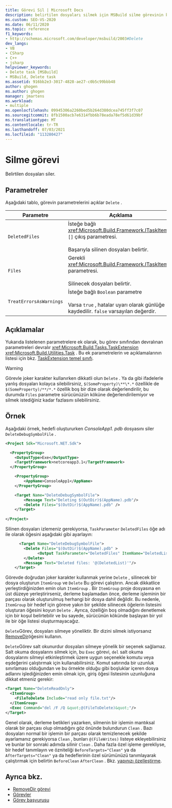 ```yaml
---
title: Görevi Sil | Microsoft Docs
description: belirtilen dosyaları silmek için MSBuild silme görevinin kullanılmasıyla ilgili parametreleri ve konuları öğrenin.
ms.custom: SEO-VS-2020
ms.date: 06/11/2020
ms.topic: reference
f1_keywords:
- http://schemas.microsoft.com/developer/msbuild/2003#Delete
dev_langs:
- VB
- CSharp
- C++
- jsharp
helpviewer_keywords:
- Delete task [MSBuild]
- MSBuild, Delete task
ms.assetid: 916bb2e3-3017-4828-ae27-c0b5c99bbb48
author: ghogen
ms.author: ghogen
manager: jmartens
ms.workload:
- multiple
ms.openlocfilehash: 09945306a2260bed5b264d380dcea745ff3f7c07
ms.sourcegitcommit: 8fb1500acb7e6314fbb6b78eada78ef5d61d39bf
ms.translationtype: MT
ms.contentlocale: tr-TR
ms.lasthandoff: 07/03/2021
ms.locfileid: "113280427"
---
```

# <a name="delete-task"></a>Silme görevi

Belirtilen dosyaları siler.

## <a name="parameters"></a>Parametreler

Aşağıdaki tablo, görevin parametrelerini açıklar `Delete` .

|Parametre|Açıklama|
|---------------|-----------------|
|`DeletedFiles`|İsteğe bağlı <xref:Microsoft.Build.Framework.ITaskItem> `[]` çıkış parametresi.<br /><br /> Başarıyla silinen dosyaları belirtir.|
|`Files`|Gerekli <xref:Microsoft.Build.Framework.ITaskItem>`[]` parametresi.<br /><br /> Silinecek dosyaları belirtir.|
|`TreatErrorsAsWarnings`|İsteğe bağlı `Boolean` parametre<br /><br /> Varsa `true` , hatalar uyarı olarak günlüğe kaydedilir. `false` varsayılan değerdir.|

## <a name="remarks"></a>Açıklamalar

Yukarıda listelenen parametrelere ek olarak, bu görev sınıfından devralınan parametreleri devralır <xref:Microsoft.Build.Tasks.TaskExtension> <xref:Microsoft.Build.Utilities.Task> . Bu ek parametrelerin ve açıklamalarının listesi için bkz. [TaskExtension temel sınıfı](../msbuild/taskextension-base-class.md).

> [!WARNING]
> Görevle joker karakter kullanırken dikkatli olun `Delete` . Ya da gibi ifadelerle yanlış dosyaları kolayca silebilirsiniz, `$(SomeProperty)\**\*.*` özellikle de `$(SomeProperty)/**/*.*` özellik boş bir dize olarak değerlendirilir, bu durumda `Files` parametre sürücünüzün köküne değerlendirilemiyor ve silmek istediğiniz kadar fazlasını silebilirsiniz.

## <a name="example"></a>Örnek

Aşağıdaki örnek, hedefi oluştururken *ConsoleApp1. pdb* dosyasını siler `DeleteDebugSymbolFile` .

```xml
<Project Sdk="Microsoft.NET.Sdk">

  <PropertyGroup>
    <OutputType>Exe</OutputType>
    <TargetFramework>netcoreapp3.1</TargetFramework>
  </PropertyGroup>

    <PropertyGroup>
        <AppName>ConsoleApp1</AppName>
    </PropertyGroup>

    <Target Name="DeleteDebugSymbolFile">
        <Message Text="Deleting $(OutDir)$(AppName).pdb"/>
        <Delete Files="$(OutDir)$(AppName).pdb" />
    </Target>
  
</Project>

```

Silinen dosyaları izlemeniz gerekiyorsa, `TaskParameter` `DeletedFiles` öğe adı ile olarak öğesini aşağıdaki gibi ayarlayın:

```xml
      <Target Name="DeleteDebugSymbolFile">
        <Delete Files="$(OutDir)$(AppName).pdb" >
              <Output TaskParameter="DeletedFiles" ItemName="DeletedList"/>
        </Delete>
        <Message Text="Deleted files: '@(DeletedList)'"/>
    </Target>
```

Görevde doğrudan joker karakter kullanmak yerine `Delete` , silinecek bir dosya oluşturun `ItemGroup` ve `Delete` Bu görevi çalıştırın. Ancak dikkatlice yerleştirdiğinizden emin olun `ItemGroup` . Bir `ItemGroup` proje dosyasına en üst düzeye yerleştirirseniz, derleme başlamadan önce, derleme işleminin bir parçası olarak oluşturulmuş herhangi bir dosya dahil değildir. Bu nedenle, `ItemGroup` bir hedef için göreve yakın bir şekilde silinecek öğelerin listesini oluşturan öğesini koyun `Delete` . Ayrıca, özelliğin boş olmadığını denetlemek için bir koşul belirtebilir ve bu sayede, sürücünün kökünde başlayan bir yol ile bir öğe listesi oluşturmayacağız.

`Delete`Görev, dosyaları silmeye yöneliktir. Bir dizini silmek istiyorsanız [RemoveDir](removedir-task.md)öğesini kullanın.

`Delete`Görev salt okunurdur dosyaları silmeye yönelik bir seçenek sağlamaz. Salt okuma dosyalarını silmek için, bu `Exec` görevi, `del` salt okuma dosyalarını silmeyi etkinleştirmek üzere uygun seçenekle komutu veya eşdeğerini çalıştırmak için kullanabilirsiniz. Komut satırında bir uzunluk sınırlaması olduğundan ve bu örnekte olduğu gibi boşluklar içeren dosya adlarını işlediğinizden emin olmak için, giriş öğesi listesinin uzunluğuna dikkat etmeniz gerekir:

```xml
<Target Name="DeleteReadOnly">
  <ItemGroup>
    <FileToDelete Include="read only file.txt"/>
  </ItemGroup>
  <Exec Command="del /F /Q &quot;@(FileToDelete)&quot;"/>
</Target>
```

Genel olarak, derleme betikleri yazarken, silmenin bir işlemin mantıksal olarak bir parçası olup olmadığını göz önünde bulundurun `Clean` . Bazı dosyaları normal bir işlemin bir parçası olarak temizlenecek şekilde ayarlamanız gerekiyorsa `Clean` , bunları `@(FileWrites)` listeye ekleyebilirsiniz ve bunlar bir sonraki adımda silinir `Clean` . Daha fazla özel işleme gerekliyse, bir hedef tanımlayın ve özniteliği `BeforeTargets="Clean"` ya da `AfterTargets="Clean"` ya da hedeflerinin özel sürümünüzü tanımlayarak çalıştırmak için belirtin `BeforeClean` `AfterClean` . Bkz. [yapınızı özelleştirme](customize-your-build.md).

## <a name="see-also"></a>Ayrıca bkz.

- [RemoveDir görevi](removedir-task.md)
- [Görevler](../msbuild/msbuild-tasks.md)
- [Görev başvurusu](../msbuild/msbuild-task-reference.md)
